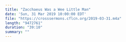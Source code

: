 ```yaml
---
title: "Zacchaeus Was a Wee Little Man"
date: 'Sun, 31 Mar 2019 10:00:00 EDT'
file: "https://crosssermons.cflcn.org/2019-03-31.m4a"
length: "9472761"
duration: "39:10"
summary: ""
---
```

